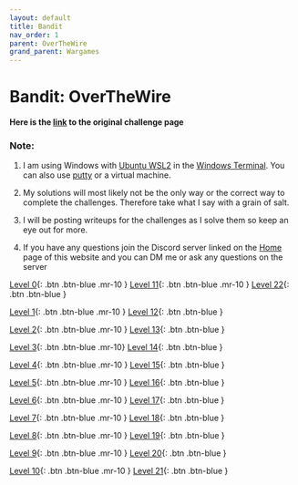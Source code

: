 ```yaml
---
layout: default
title: Bandit
nav_order: 1
parent: OverTheWire
grand_parent: Wargames
---
```


# Bandit: OverTheWire

**Here is the [link](https://overthewire.org/wargames/bandit) to the original challenge page**


### Note:
1. I am using Windows with [Ubuntu WSL2](https://ubuntu.com/wsl) in the [Windows Terminal](https://www.microsoft.com/en-us/p/windows-terminal/9n0dx20hk701?activetab=pivot:overviewtab). You can also use [putty](https://putty.org/) or a virtual machine. 

2. My solutions will most likely not be the only way or the correct way to complete the challenges. Therefore take what I say with a grain of salt. 

3. I will be posting writeups for the challenges as I solve them so keep an eye out for more. 

4. If you have any questions join the Discord server linked on the [Home](https://https://twinston-66.github.io/HackThePlanet/) page of this website and you can DM me or ask any questions on the server

[Level 0](https://twinston-66.github.io/HackThePlanet/Wargames/OverTheWire/Bandit/Bandit0/){: .btn .btn-blue .mr-10 }                  [Level 11](https://twinston-66.github.io/HackThePlanet/Wargames/OverTheWire/Bandit/Bandit11){: .btn .btn-blue .mr-10 }                 [Level 22](https://twinston-66.github.io/HackThePlanet/Wargames/OverTheWire/Bandit/Bandit22){: .btn .btn-blue }                                                                   

[Level 1](https://twinston-66.github.io/HackThePlanet/Wargames/OverTheWire/Bandit/Bandit1){: .btn .btn-blue .mr-10 }                   [Level 12](https://twinston-66.github.io/HackThePlanet/Wargames/OverTheWire/Bandit/Bandit12){: .btn .btn-blue }               

[Level 2](https://twinston-66.github.io/HackThePlanet/Wargames/OverTheWire/Bandit/Bandit2){: .btn .btn-blue .mr-10 }                   [Level 13](https://twinston-66.github.io/HackThePlanet/Wargames/OverTheWire/Bandit/Bandit13){: .btn .btn-blue }              

[Level 3](https://twinston-66.github.io/HackThePlanet/Wargames/OverTheWire/Bandit/Bandit3){: .btn .btn-blue .mr-10}                   [Level 14](https://twinston-66.github.io/HackThePlanet/Wargames/OverTheWire/Bandit/Bandit14){: .btn .btn-blue }               

[Level 4](https://twinston-66.github.io/HackThePlanet/Wargames/OverTheWire/Bandit/Bandit4){: .btn .btn-blue .mr-10 }                   [Level 15](https://twinston-66.github.io/HackThePlanet/Wargames/OverTheWire/Bandit/Bandit15){: .btn .btn-blue }              

[Level 5](https://twinston-66.github.io/HackThePlanet/Wargames/OverTheWire/Bandit/Bandit5){: .btn .btn-blue .mr-10 }                 [Level 16](https://twinston-66.github.io/HackThePlanet/Wargames/OverTheWire/Bandit/Bandit16){: .btn .btn-blue }               

[Level 6](https://twinston-66.github.io/HackThePlanet/Wargames/OverTheWire/Bandit/Bandit6){: .btn .btn-blue .mr-10 }                   [Level 17](https://twinston-66.github.io/HackThePlanet/Wargames/OverTheWire/Bandit/Bandit17){: .btn .btn-blue }               

[Level 7](https://twinston-66.github.io/HackThePlanet/Wargames/OverTheWire/Bandit/Bandit7){: .btn .btn-blue .mr-10 }                   [Level 18](https://twinston-66.github.io/HackThePlanet/Wargames/OverTheWire/Bandit/Bandit18){: .btn .btn-blue }               

[Level 8](https://twinston-66.github.io/HackThePlanet/Wargames/OverTheWire/Bandit/Bandit8){: .btn .btn-blue .mr-10 }                   [Level 19](https://twinston-66.github.io/HackThePlanet/Wargames/OverTheWire/Bandit/Bandit19){: .btn .btn-blue }               

[Level 9](https://twinston-66.github.io/HackThePlanet/Wargames/OverTheWire/Bandit/Bandit9){: .btn .btn-blue .mr-10 }                   [Level 20](https://twinston-66.github.io/HackThePlanet/Wargames/OverTheWire/Bandit/Bandit20){: .btn .btn-blue }

[Level 10](https://twinston-66.github.io/HackThePlanet/Wargames/OverTheWire/Bandit/Bandit10){: .btn .btn-blue .mr-10 }                [Level 21](https://twinston-66.github.io/HackThePlanet/Wargames/OverTheWire/Bandit/Bandit21){: .btn .btn-blue }


